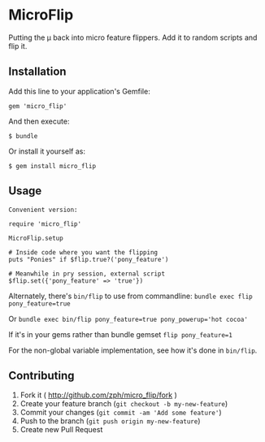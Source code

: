 # MicroFlip

Putting the µ back into micro feature flippers. Add it to random scripts and flip it.

## Installation

Add this line to your application's Gemfile:

    gem 'micro_flip'

And then execute:

    $ bundle

Or install it yourself as:

    $ gem install micro_flip

## Usage

    Convenient version:
```
require 'micro_flip'

MicroFlip.setup

# Inside code where you want the flipping
puts "Ponies" if $flip.true?('pony_feature')
```

```
# Meanwhile in pry session, external script
$flip.set({'pony_feature' => 'true'})
```

Alternately, there's `bin/flip` to use from commandline:
`bundle exec flip pony_feature=true`

Or
`bundle exec bin/flip pony_feature=true pony_powerup='hot cocoa'`

If it's in your gems rather than bundle gemset
`flip pony_feature=1`

For the non-global variable implementation, see how it's done in
`bin/flip`.

## Contributing

1. Fork it ( http://github.com/zph/micro_flip/fork )
2. Create your feature branch (`git checkout -b my-new-feature`)
3. Commit your changes (`git commit -am 'Add some feature'`)
4. Push to the branch (`git push origin my-new-feature`)
5. Create new Pull Request
